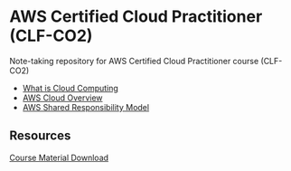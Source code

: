 # AWS Certified Cloud Practitioner (CLF-CO2)

Note-taking repository for AWS Certified Cloud Practitioner course (CLF-CO2)

- [What is Cloud Computing](./docs/cloud_computing.md)
- [AWS Cloud Overview](./docs/aws_overview.md)
- [AWS Shared Responsibility Model](./docs/aws_shared_responsibility.md)

## Resources

[Course Material Download](https://courses.datacumulus.com/downloads/certified-cloud-practitioner-zb2/)
